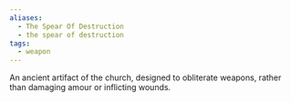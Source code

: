 ```yaml
---
aliases:
  - The Spear Of Destruction
  - the spear of destruction
tags:
  - weapon
---
```


An ancient artifact of the church, designed to obliterate weapons, rather than damaging amour or inflicting wounds. 
